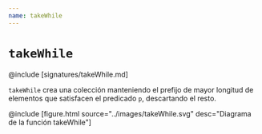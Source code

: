 ```yaml
---
name: takeWhile
---
```


# `takeWhile`

@include [signatures/takeWhile.md]

`takeWhile` crea una colección manteniendo el prefijo de mayor longitud de elementos que satisfacen el predicado `p`, descartando el resto.

@include [figure.html source="../images/takeWhile.svg" desc="Diagrama de la función takeWhile"]

